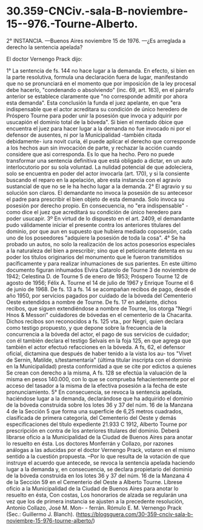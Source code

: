 # 30.359-CNCiv.-sala-B-noviembre-15--976.-Tourne-Alberto.
2° INSTANCIA. —Buenos Aires noviembre 15 de 1976. —¿Es arreglada a derecho la sentencia apelada?

El doctor Vernengo Prack dijo:

1° La sentencia de fs. 144 no hace lugar a la demanda.
 En efecto, si bien en la parte resolutiva, formula una declaración fuera de lugar, manifestando que no se pronunciará en el momento que por imposición de la ley procesal debe hacerlo, "condenando o absolviendo" (inc. 69, art. 163), en el párrafo anterior se establece claramente que "no corresponde admitir por ahora esta demanda".
 Esta conclusión la funda el juez apelante, en que "era indispensable que el actor acreditara su condición de único heredero de Próspero Tourne para poder unir la posesión que invoca y adquirir por usucapión el dominio total de la bóveda".
 Si bien el mentado óbice que encuentra el juez para hacer lugar a la demanda no fue invocado ni por el defensor de ausentes, ni por la Municipalidad -también citada debidamente- iura novit curia, él puede aplicar el derecho que corresponde a los hechos aun sin invocación de parte, y rechazar la acción cuando considere que asi corresponda. 
Es lo que ha hecho. Pero no puede transformar una sentencia definitiva que está obligado a dictar, en un auto interlocutorio por su sola voluntad. La nulidad potencial de que adoleciera, solo se encuentra en poder del actor invocarla (art. 170), y si la consiente buscando el reparo en la apelación, abre esta instancia con el agravio sustancial de que no se le ha hecho lugar a la demanda.
 2° El agravio y su solución son claros. El demandante no invoca la posesión de su antecesor el padre para prescribir el bien objeto de esta demanda. Solo invoca su posesión por derecho propio. En consecuencia, no "era indispensable" -como dice el juez que acreditará su condición de único heredero para poder usucapir.
 3º En virtud de lo dispuesto en el art. 2409, el demandante pudo válidamente iniciar el presente contra los anteriores titulares del dominio, por que aun en supuesto que hubiera mediado coposesión, cada uno de los poseedores "adquiere la posesión de toda la cosa".
 4° Se ha probado un autos, no solo la realización de los actos posesorios especiales a la naturaleza del bien a prescribir; sino que el peticionante detenta en su poder los títulos originarios del monumento que le fueron transmitidos pacíficamente y para realizar inhumaciones de sus parientes.
 En este último documento figuran inhumados Elvira Catarolo de Tourne 3 de noviembre de 1942; Celestina D. de Tourne 5 de enero de 1953; Próspero Tourne 12 de agosto de 1956; Félix A. Tourne el 14 de julio de 1967 y Enrique Tourne el 6 de junio de 1968.
 De fs. 13 a fs. 14 se acompañan recibos de pago, desde el año 1950, por servicios pagados por cuidado de la bóveda del Cementerio Oeste extendidos a nombre de Tourne. De fs. 17 en adelante, dichos recibos, que siguen extendiéndose a nombre de Tourne, los otorga "Negri Hnos & Messori" cuidadores de bóvedas en el cementerio de la Chacarita. Dichos recibos son reconocidos a fs. 125 vta., por Negri, quien declara como testigo propuesto, y que depone sobre la frecuencia de la concurrencia a la bóveda del actor, el pago de sus servicios de cuidador; con él también declara el testigo Selvais en la foja 125, en que agrega que también el actor efectuó refacciones en la bóveda.
  A fs, 62, el defensor oficial, dictamina que después de haber tenido a la vista los au- tos "Vivet de Sernin, Matilde, s/testamentaría" (última titular inscripta con el dominio en la Municipalidad) presta conformidad a que se cite por edictos a quienes Se crean con derecho a la misma, A fs. 128 se efectúa la valuación de la misma en pesos 140.000, con lo que se comprueba fehacientemente por el acceso del tasador a la misma de la efectiva posesión a la fecha de este pronunciamiento.
 5° En consecuencia, se revoca la sentencia apelada, haciéndose lugar a la demanda, declarándose que ha adquirido el dominio de la bóveda construida sobre los lotes 36 y 37 del núm. 16 de la Manzana 4 de la Sección 5 que forma una superficie de 6,25 metros cuadrados, clasificada de primera categoría, del Cementerio del Oeste y demás especificaciones del título expediente 21.933 C 1912, Alberto Tourne por prescripción en contra de los anteriores titulares del dominio. Deberá librarse oficio a la Municipalidad de la Ciudad de Buenos Aires para anotar lo resuelto en ésta.
 Los doctores Monferrán y Collazo, por razones análogas a las aducidas por el doctor Vernengo Prack, votaron en el mismo sentido a la cuestión propuesta.
 –Por lo que resulta de la votación de que instruye el acuerdo que antecede, se revoca la sentencia apelada haciendo lugar a la demanda y, en consecuencia, se declara propietario del dominio de la bóveda construida en los lotes 36 y 37 del núm. 16 de la Manzana 4 de la Sección 59 en el Cementerio del Oeste a Alberto Tourne. Líbrese oficio a la Municipalidad de la Ciudad de Buenos Aires para anotar lo resuelto en ésta, Con costas, Los honorarios de alzada se regularán una vez que los de primera instancia se ajusten a la precedente resolución, Antonio Collazo, José M. Mon- - ferrán. Rómulo E. M. Vernengo Prack (Sec.: Guillermo J. Blanch).
(https://blogsguera.com/30-359-cnciv-sala-b-noviembre-15-976-tourne-alberto/)
